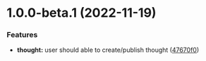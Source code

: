 # 1.0.0-beta.1 (2022-11-19)


### Features

* **thought:** user should able to create/publish thought ([47670f0](https://github.com/brb07/release-demo/commit/47670f05823c69763c1e0533b745cc90c0e80c69))
